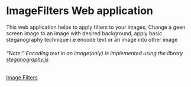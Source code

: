 # ImageFilters Web application
<p>This web application helps to apply filters to your images, Change a geen screen image to an image with desired background, apply basic steganography technique i.e encode text or an image into other image</p>
<h6><q>Note:</q> Encoding text in an image(only) is implemented using the library <a href="https://www.peter-eigenschink.at/projects/steganographyjs/">steganography.js</a></h6>
<a href="https://edityourimages.herokuapp.com/">Image Filters</a>
